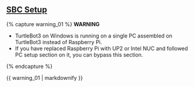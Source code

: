 
<div style="counter-reset: h1 3"></div>
<div style="counter-reset: h2 1"></div>


## [SBC Setup](#sbc-setup)

{% capture warning_01 %}
**WARNING**
- TurtleBot3 on Windows is running on a single PC assembled on TurtleBot3 instead of Raspberry Pi.  
- If you have replaced Raspberry Pi with UP2 or Intel NUC and followed PC setup section on it, you can bypass this section.

{% endcapture %}
<div class="notice--danger">{{ warning_01 | markdownify }}</div>
